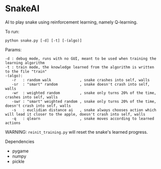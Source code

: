 # SnakeAI

AI to play snake using reinforcement learning, namely Q-learning.

To run: 

    python snake.py [-d] [-t] [-(algo)]

Params:

    -d : debug mode, runs with no GUI, meant to be used when training the learning algorithm
    -t : train mode, the knowledge learned from the algorithm is written to the file "train"
    -(algo):
       -r   : random walk             , snake crashes into self, walls
       -sr  : "smart" random          , snake doesn't crash into self, walls
       -wr  : weighted random         , snake only turns 20% of the time, crashes into self, walls
       -swr : "smart" weighted random , snake only turns 20% of the time, doesn't crash into self, walls
       -s   : euclidian distance ai   , snake always chooses action which will lead it closer to the apple, doesn't crash into self, walls
       -q   : qlearn                  , snake moves according to learned actions

WARNING: `reinit_training.py` will reset the snake's learned progress. 
    
Dependencies
* pygame
* numpy
* pickle
